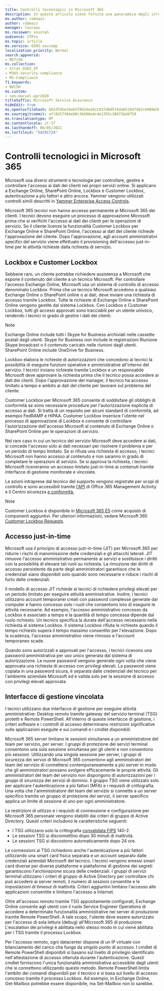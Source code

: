 ```yaml
---
title: Controlli tecnologici in Microsoft 365
description: In questo articolo viene fornita una panoramica degli strumenti e delle tecnologie utilizzati da Microsoft per il controllo della tecnologia in Microsoft 365.
ms.author: robmazz
author: robmazz
manager: laurawi
ms.reviewer: sosstah
audience: ITPro
ms.topic: article
ms.service: O365-seccomp
localization_priority: Normal
search.appverid:
- MET150
ms.collection:
- Strat_O365_IP
- M365-security-compliance
- MS-Compliance
f1.keywords:
- NOCSH
ms.custom:
- seo-marvel-apr2020
titleSuffix: Microsoft Service Assurance
hideEdit: true
ms.openlocfilehash: b82dfdbe3de63f8b5ded42c037d0d574da051047462c6900d368a70efd625fcf
ms.sourcegitcommit: af1925730de60c3b698edc4e1355c38972bdd759
ms.translationtype: MT
ms.contentlocale: it-IT
ms.lasthandoff: 08/05/2021
ms.locfileid: "54291724"
---
```

# <a name="technology-controls-in-microsoft-365"></a>Controlli tecnologici in Microsoft 365 

Microsoft usa diversi strumenti e tecnologie per controllare, gestire e controllare l'accesso ai dati dei clienti nei propri servizi online. Si applicano a Exchange Online, SharePoint Online, Lockbox e Customer Lockbox, autenticazione a più fattori e altro ancora. Yammer vengono utilizzati controlli simili descritti in [Yammer Enterprise Access Controls](assurance-yammer-enterprise-access-controls.md).

Microsoft 365 tecnici non hanno accesso permanente ai Microsoft 365 dei clienti. I tecnici devono eseguire un processo di approvazione Microsoft prima che si verifichi l'accesso ai dati dei clienti per le operazioni di servizio. Se il cliente licenze la funzionalità Customer Lockbox per Exchange Online e SharePoint Online, l'accesso ai dati del cliente richiede l'approvazione del cliente. Dopo l'approvazione, agli account amministrativi specifici del servizio viene effettuato il provisioning dell'accesso just-in-time per le attività richieste dalla richiesta di servizio.

## <a name="lockbox-and-customer-lockbox"></a>Lockbox e Customer Lockbox

Sebbene raro, un cliente potrebbe richiedere assistenza a Microsoft che espone il contenuto del cliente a un tecnico Microsoft. Per controllare l'accesso Exchange Online, Microsoft usa un sistema di controllo di accesso denominato Lockbox. Prima che un tecnico Microsoft accedono a qualsiasi Exchange Online o SharePoint online o ai dati, deve inviare una richiesta di accesso tramite Lockbox. Tutte le richieste di Exchange Online e SharePoint Online vengono gestite dal sistema Lockbox. Con Lockbox e Customer Lockbox, tutti gli accessi approvati sono tracciabili per un utente univoco, rendendo i tecnici in grado di gestire i dati dei clienti.

> [!NOTE]
> Exchange Online include tutti i Skype for Business archiviati nelle cassette postali degli utenti. Skype for Business non include le registrazioni Riunione Skype broadcast o il contenuto caricato nelle riunioni dagli utenti. SharePoint Online include OneDrive for Business.

Lockbox elabora le richieste di autorizzazioni che concedono ai tecnici la possibilità di eseguire funzioni operative e amministrative all'interno del servizio. I tecnici inviano richieste tramite Lockbox e un responsabile Microsoft deve approvare la richiesta prima che il tecnico possa accedere ai dati dei clienti. Dopo l'approvazione del manager, il tecnico ha accesso limitato a tempo e ambito ai dati del cliente per lavorare sul problema del cliente.

Customer Lockbox per Microsoft 365 consente di soddisfare gli obblighi di conformità se sono necessarie procedure per l'autorizzazione esplicita di accesso ai dati. Si tratta di un requisito per alcuni standard di conformità, ad esempio FedRAMP e HIPAA. Customer Lockbox inserisce l'utente nel processo di approvazione di Lockbox e consente di controllare l'autorizzazione dell'accesso Microsoft al contenuto di Exchange Online o SharePoint Online per le operazioni di servizio.

Nel raro caso in cui un tecnico del servizio Microsoft deve accedere ai dati, si concede l'accesso solo ai dati necessari per risolvere il problema e per un periodo di tempo limitato. Se si rifiuta una richiesta di accesso, i tecnici Microsoft non hanno accesso al contenuto e non saranno in grado di completare le operazioni di servizio. Se si approva la richiesta, i tecnici Microsoft riceveranno un accesso limitato just-in-time ai contenuti tramite interfacce di gestione monitorate e vincolate.

Le azioni intraprese dal tecnico del supporto vengono registrate per scopi di controllo e sono accessibili tramite [l'API](/office/office-365-management-api/get-started-with-office-365-management-apis) di Office 365 Management Activity e il Centro sicurezza [e conformità.](https://protection.office.com/)

>[!NOTE]
> Customer Lockbox è disponibile in [Microsoft 365 E5](https://products.office.com/business/office-365-enterprise-e5-business-software) come acquisto di componenti aggiuntivi. Per ulteriori informazioni, vedere Microsoft 365 [Customer Lockbox Requests](https://support.office.com/article/Office-365-Customer-Lockbox-Requests-36f9cdd1-e64c-421b-a7e4-4a54d16440a2).

## <a name="just-in-time-access"></a>Accesso just-in-time

Microsoft usa il principio di accesso just-in-time (JIT) per Microsoft 365 per ridurre i rischi di manomissione delle credenziali e gli attacchi laterali. JIT rimuove l'accesso amministrativo permanente ai servizi e sostituisce i diritti con la possibilità di elevare tali ruoli su richiesta. La rimozione dei diritti di accesso persistente da parte degli amministratori garantisce che le credenziali siano disponibili solo quando sono necessarie e riduce i rischi di furto delle credenziali.

Il modello di accesso JIT richiede ai tecnici di richiedere privilegi elevati per un periodo limitato per eseguire attività amministrative. Inoltre, i tecnici utilizzano account temporanei creati con password complesse generate dal computer e hanno concesso solo i ruoli che consentono loro di eseguire le attività necessarie. Ad esempio, l'accesso amministrativo concesso da Lockbox è associato a tempo e la quantità di tempo concessa dipende dal ruolo richiesto. Un tecnico specifica la durata dell'accesso necessario nella richiesta al sistema Lockbox. Il sistema Lockbox rifiuta le richieste quando il tempo richiesto supera il tempo massimo consentito per l'elevazione. Dopo la scadenza, l'accesso amministrativo viene rimosso e l'account temporaneo scade.

Quando sono autorizzati e approvati per l'accesso, i tecnici ricevono una password amministrativa per uso unico generata dal sistema di autorizzazione. Le nuove password vengono generate ogni volta che viene approvata una richiesta di accesso con privilegi elevati. La password viene copiata in una password sicura, è separata dalle credenziali del tecnico per l'ambiente aziendale Microsoft ed è valida solo per la sessione di accesso con privilegi elevati approvata.

## <a name="constrained-management-interfaces"></a>Interfacce di gestione vincolata

I tecnici utilizzano due interfacce di gestione per eseguire attività amministrative: Desktop remoto tramite gateway del servizio terminal (TSG) protetti e Remote PowerShell. All'interno di queste interfacce di gestione, i criteri software e i controlli di accesso determinano restrizioni significative sulle applicazioni eseguite e sui comandi e i cmdlet disponibili.

Microsoft 365 server limitano le sessioni simultanee a un amministratore del team per servizio, per server. I gruppi di protezione dei servizi terminal consentono una sola sessione simultanea per gli utenti e non consentono più sessioni. Utilizzando una singola sessione per server, i gruppi di sicurezza dei servizi di Microsoft 365 consentono agli amministratori del team del servizio di connettersi contemporaneamente a più server in modo che gli amministratori possano svolgere efficacemente le proprie attività. Gli amministratori del team del servizio non dispongono di autorizzazioni per i gruppi di sicurezza dei servizi di dominio. Il gruppo TSG viene utilizzato solo per applicare l'autenticazione a più fattori (MFA) e i requisiti di crittografia. Una volta che l'amministratore del team del servizio si connette a un server specifico tramite un gruppo di protezione dei servizi, il server specifico applica un limite di sessione di uno per ogni amministratore.

Le restrizioni di utilizzo e i requisiti di connessione e configurazione per Microsoft 365 personale vengono stabiliti dai criteri di gruppo di Active Directory. Questi criteri includono le caratteristiche seguenti:

- I TSG utilizzano solo la crittografia [convalidata FIPS](https://www.microsoft.com/TrustCenter/Compliance/FIPS) 140-2.
- Le sessioni TSG si disconnettino dopo 30 minuti di inattività.
- Le sessioni TSG si discostono automaticamente dopo 24 ore.

Le connessioni ai TSG richiedono anche l'autenticazione a più fattori utilizzando una smart card fisica separata e un account separato dalle credenziali aziendali Microsoft del tecnico. I tecnici vengono emessi smart card diverse per diverse piattaforme e piattaforme di gestione dei segreti garantiscono l'archiviazione sicura delle credenziali. I gruppi di servizi terminal utilizzano i criteri di gruppo di Active Directory per controllare chi può accedere ai server remoti, il numero di sessioni consentite e le impostazioni di timeout di inattività. Criteri aggiuntivi limitano l'accesso alle applicazioni consentite e limitano l'accesso a Internet.

Oltre all'accesso remoto tramite TSG appositamente configurati, Exchange Online consente agli utenti con il ruolo Service Engineer Operations di accedere a determinate funzionalità amministrative nei server di produzione tramite Remote PowerShell. A tale scopo, l'utente deve essere autorizzato per l'accesso di sola lettura (debug) all'Microsoft 365 di produzione. L'escalation dei privilegi è abilitata nello stesso modo in cui viene abilitata per i TSG tramite il processo Lockbox.

Per l'accesso remoto, ogni datacenter dispone di un IP virtuale con bilanciamento del carico che funge da singolo punto di accesso. I cmdlet di Remote PowerShell disponibili si basano sul livello di privilegio identificato nell'attestazione di accesso ottenuta durante l'autenticazione. Questi cmdlet forniscono l'unica funzionalità amministrativa accessibile dagli utenti che si connettono utilizzando questo metodo. Remote PowerShell limita l'ambito dei comandi disponibili per il tecnico e si basa sul livello di accesso concesso tramite il processo Lockbox. Ad esempio, in Exchange Online, Get-Mailbox potrebbe essere disponibile, ma Set-Mailbox non lo sarebbe.
